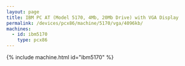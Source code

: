 ```yaml
---
layout: page
title: IBM PC AT (Model 5170, 4Mb, 20Mb Drive) with VGA Display
permalink: /devices/pcx86/machine/5170/vga/4096kb/
machines:
  - id: ibm5170
    type: pcx86
---
```


{% include machine.html id="ibm5170" %}
